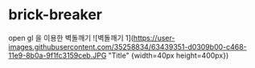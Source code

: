 # brick-breaker
open gl 을 이용한 벽돌깨기
![벽돌깨기 1](https://user-images.githubusercontent.com/35258834/63439351-d0309b00-c468-11e9-8b0a-9f1fc3159ceb.JPG "Title" {width=40px height=400px})
